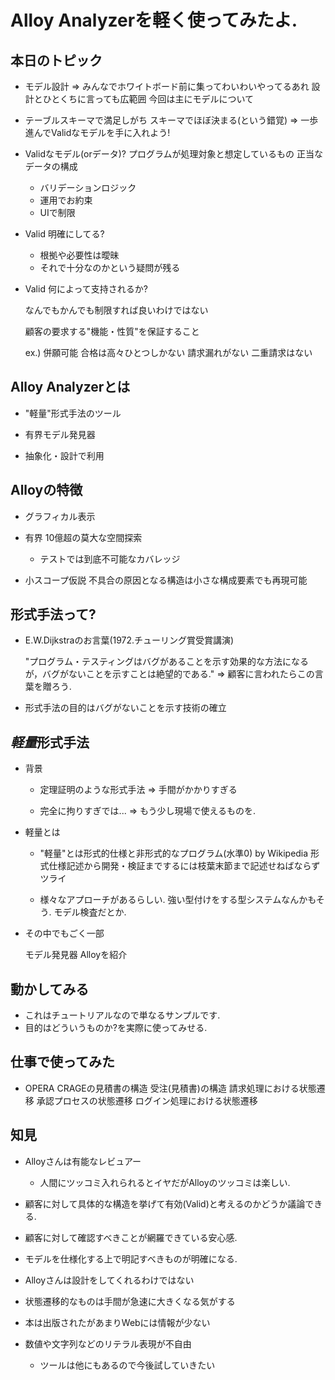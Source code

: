 # Alloy Analyzerを軽く使ってみたよ.

## 本日のトピック

* モデル設計
 => みんなでホワイトボード前に集ってわいわいやってるあれ
    設計とひとくちに言っても広範囲
    今回は主にモデルについて

* テーブルスキーマで満足しがち
  スキーマでほぼ決まる(という錯覚)
  => 一歩進んでValidなモデルを手に入れよう!

* Validなモデル(orデータ)?
  プログラムが処理対象と想定しているもの
  正当なデータの構成

  * バリデーションロジック
  * 運用でお約束
  * UIで制限


* Valid 明確にしてる?

  - 根拠や必要性は曖昧
  - それで十分なのかという疑問が残る

* Valid 何によって支持されるか?

  なんでもかんでも制限すれば良いわけではない

  顧客の要求する"機能・性質"を保証すること

  ex.) 併願可能
       合格は高々ひとつしかない
       請求漏れがない
       二重請求はない


## Alloy Analyzerとは

* "軽量"形式手法のツール

* 有界モデル発見器

* 抽象化・設計で利用

## Alloyの特徴

* グラフィカル表示

* 有界
  10億超の莫大な空間探索
  - テストでは到底不可能なカバレッジ

* 小スコープ仮説
  不具合の原因となる構造は小さな構成要素でも再現可能

## 形式手法って?

* E.W.Dijkstraのお言葉(1972.チューリング賞受賞講演)

  "プログラム・テスティングはバグがあることを示す効果的な方法になるが，バグがないことを示すことは絶望的である."
  => 顧客に言われたらこの言葉を贈ろう.

* 形式手法の目的はバグがないことを示す技術の確立

## *軽量*形式手法

* 背景
  * 定理証明のような形式手法
    => 手間がかかりすぎる

  * 完全に拘りすぎでは...
    => もう少し現場で使えるものを.

* 軽量とは
  * "軽量"とは形式的仕様と非形式的なプログラム(水準0) by Wikipedia
    形式仕様記述から開発・検証までするには枝葉末節まで記述せねばならずツライ

  * 様々なアプローチがあるらしい.
    強い型付けをする型システムなんかもそう.
    モデル検査だとか.

* その中でもごく一部

  モデル発見器 Alloyを紹介

## 動かしてみる

* これはチュートリアルなので単なるサンプルです.
* 目的はどういうものか?を実際に使ってみせる.

## 仕事で使ってみた

* OPERA
  CRAGEの見積書の構造
  受注(見積書)の構造
  請求処理における状態遷移
  承認プロセスの状態遷移
  ログイン処理における状態遷移

## 知見

* Alloyさんは有能なレビュアー
  * 人間にツッコミ入れられるとイヤだがAlloyのツッコミは楽しい.
* 顧客に対して具体的な構造を挙げて有効(Valid)と考えるのかどうか議論できる.
* 顧客に対して確認すべきことが網羅できている安心感.
* モデルを仕様化する上で明記すべきものが明確になる.

* Alloyさんは設計をしてくれるわけではない
* 状態遷移的なものは手間が急速に大きくなる気がする
* 本は出版されたがあまりWebには情報が少ない
* 数値や文字列などのリテラル表現が不自由
  * ツールは他にもあるので今後試していきたい
